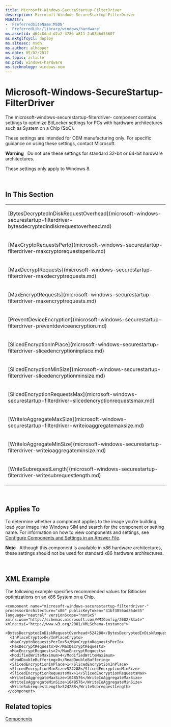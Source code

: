 ```yaml
---
title: Microsoft-Windows-SecureStartup-FilterDriver
description: Microsoft-Windows-SecureStartup-FilterDriver
MSHAttr:
- 'PreferredSiteName:MSDN'
- 'PreferredLib:/library/windows/hardware'
ms.assetid: d64c8dad-d2a2-4786-a811-2a03b6d53607
ms.mktglfcycl: deploy
ms.sitesec: msdn
ms.author: alhopper
ms.date: 05/02/2017
ms.topic: article
ms.prod: windows-hardware
ms.technology: windows-oem
---
```


# Microsoft-Windows-SecureStartup-FilterDriver


The microsoft-windows-securestartup-filterdriver- component contains settings to optimize BitLocker settings for PCs with hardware architectures such as System on a Chip (SoC).

These settings are intended for OEM manufacturing only. For specific guidance on using these settings, contact Microsoft.

**Warning**  
Do not use these settings for standard 32-bit or 64-bit hardware architectures.

These settings only apply to Windows 8.

 

## In This Section


<table>
<colgroup>
<col width="100%" />
</colgroup>
<tbody>
<tr class="odd">
<td><p>[BytesDecryptedInDiskRequestOverhead](microsoft-windows-securestartup-filterdriver-bytesdecryptedindiskrequestoverhead.md)</p></td>
</tr>
<tr class="even">
<td><p>[MaxCryptoRequestsPerIo](microsoft-windows-securestartup-filterdriver-maxcryptorequestsperio.md)</p></td>
</tr>
<tr class="odd">
<td><p>[MaxDecryptRequests](microsoft-windows-securestartup-filterdriver-maxdecryptrequests.md)</p></td>
</tr>
<tr class="even">
<td><p>[MaxEncryptRequests](microsoft-windows-securestartup-filterdriver-maxencryptrequests.md)</p></td>
</tr>
<tr class="odd">
<td><p>[PreventDeviceEncryption](microsoft-windows-securestartup-filterdriver-preventdeviceencryption.md)</p></td>
</tr>
<tr class="even">
<td><p>[SlicedEncryptionInPlace](microsoft-windows-securestartup-filterdriver-slicedencryptioninplace.md)</p></td>
</tr>
<tr class="odd">
<td><p>[SlicedEncryptionMinSize](microsoft-windows-securestartup-filterdriver-slicedencryptionminsize.md)</p></td>
</tr>
<tr class="even">
<td><p>[SlicedEncryptionRequestsMax](microsoft-windows-securestartup-filterdriver-slicedencryptionrequestsmax.md)</p></td>
</tr>
<tr class="odd">
<td><p>[WriteIoAggregateMaxSize](microsoft-windows-securestartup-filterdriver-writeioaggregatemaxsize.md)</p></td>
</tr>
<tr class="even">
<td><p>[WriteIoAggregateMinSize](microsoft-windows-securestartup-filterdriver-writeioaggregateminsize.md)</p></td>
</tr>
<tr class="odd">
<td><p>[WriteSubrequestLength](microsoft-windows-securestartup-filterdriver-writesubrequestlength.md)</p></td>
</tr>
</tbody>
</table>

 

## Applies To


To determine whether a component applies to the image you’re building, load your image into Windows SIM and search for the component or setting name. For information on how to view components and settings, see [Configure Components and Settings in an Answer File](https://docs.microsoft.com/en-us/windows-hardware/customize/desktop/wsim/configure-components-and-settings-in-an-answer-file).

**Note**  
Although this component is available in x86 hardware architectures, these settings should not be used for standard x86 hardware architectures.

 

## XML Example


The following example specifies recommended values for Bitlocker optimizations on an x86 System on a Chip.

```
<component name="microsoft-windows-securestartup-filterdriver-" processorArchitecture="x86" publicKeyToken="31bf3856ad364e35" language="neutral" versionScope="nonSxS" xmlns:wcm="http://schemas.microsoft.com/WMIConfig/2002/State" xmlns:xsi="http://www.w3.org/2001/XMLSchema-instance">
  <BytesDecryptedInDiskRequestOverhead>524288</BytesDecryptedInDiskRequestOverhead>
  <InPlaceCrypto>0</InPlaceCrypto>
  <MaxCryptoRequestsPerIo>5</MaxCryptoRequestsPerIo>
  <MaxDecryptRequests>0</MaxDecryptRequests>
  <MaxEncryptRequests>2</MaxEncryptRequests>
  <ModifiedWriteMaximum>4</ModifiedWriteMaximum>
  <ReadDoubleBuffering>0</ReadDoubleBuffering>
  <SlicedEncryptionInPlace>1</SlicedEncryptionInPlace>
  <SlicedEncryptionMinSize>524288</SlicedEncryptionMinSize>
  <SlicedEncryptionRequestsMax>1</SlicedEncryptionRequestsMax>
  <WriteIoAggregateMaxSize>1048576</WriteIoAggregateMaxSize>
  <WriteIoAggregateMinSize>1048576</WriteIoAggregateMinSize>
  <WriteSubrequestLength>524288</WriteSubrequestLength>
 </component>
```

## Related topics


[Components](components-b-unattend.md)

 

 







